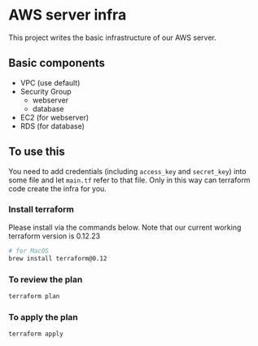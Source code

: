 # AWS server infra

This project writes the basic infrastructure of our AWS server.

## Basic components

- VPC (use default)
- Security Group
  - webserver
  - database
- EC2 (for webserver)
- RDS (for database)

## To use this

You need to add credentials (including `access_key` and `secret_key`) into some file and let `main.tf` refer to that file. Only in this way can terraform code create the infra for you.

### Install terraform

Please install via the commands below. Note that our current working terraform version is 0.12.23

```bash
# for MacOS
brew install terraform@0.12
```

### To review the plan

```bash
terraform plan
```

### To apply the plan

```bash
terraform apply
```

